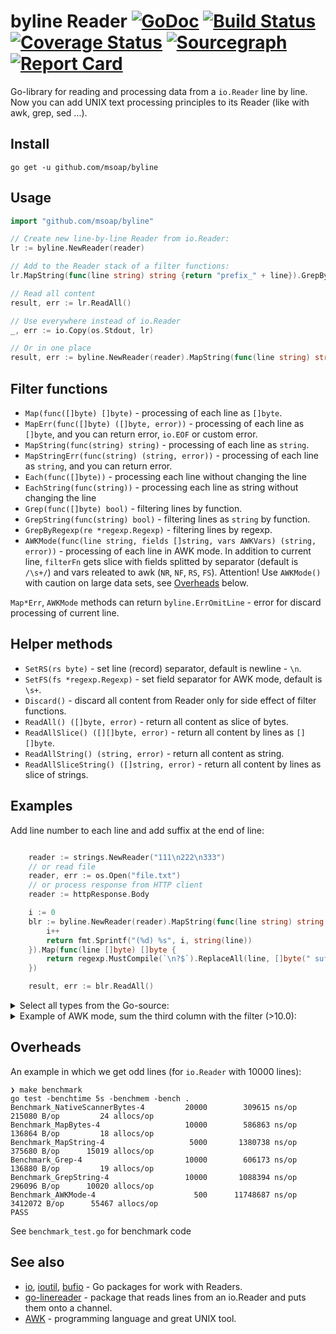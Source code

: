 # byline Reader [![GoDoc](https://godoc.org/github.com/msoap/byline?status.svg)](https://godoc.org/github.com/msoap/byline) [![Build Status](https://travis-ci.org/msoap/byline.svg?branch=master)](https://travis-ci.org/msoap/byline) [![Coverage Status](https://coveralls.io/repos/github/msoap/byline/badge.svg?branch=master)](https://coveralls.io/github/msoap/byline?branch=master) [![Sourcegraph](https://sourcegraph.com/github.com/msoap/byline/-/badge.svg)](https://sourcegraph.com/github.com/msoap/byline?badge) [![Report Card](https://goreportcard.com/badge/github.com/msoap/byline)](https://goreportcard.com/report/github.com/msoap/byline)

Go-library for reading and processing data from a `io.Reader` line by line. Now you can add UNIX text processing principles to its Reader (like with awk, grep, sed ...).

## Install

`go get -u github.com/msoap/byline`

## Usage

```Go
import "github.com/msoap/byline"

// Create new line-by-line Reader from io.Reader:
lr := byline.NewReader(reader)

// Add to the Reader stack of a filter functions:
lr.MapString(func(line string) string {return "prefix_" + line}).GrepByRegexp(regexp.MustCompile("only this"))

// Read all content
result, err := lr.ReadAll()

// Use everywhere instead of io.Reader
_, err := io.Copy(os.Stdout, lr)

// Or in one place
result, err := byline.NewReader(reader).MapString(func(line string) string {return "prefix_" + line}).ReadAll()
```

## Filter functions

  * `Map(func([]byte) []byte)` - processing of each line as `[]byte`.
  * `MapErr(func([]byte) ([]byte, error))` - processing of each line as `[]byte`, and you can return error, `io.EOF` or custom error.
  * `MapString(func(string) string)` - processing of each line as `string`.
  * `MapStringErr(func(string) (string, error))` - processing of each line as `string`, and you can return error.
  * `Each(func([]byte))` - processing each line without changing the line
  * `EachString(func(string))` - processing each line as string without changing the line
  * `Grep(func([]byte) bool)` - filtering lines by function.
  * `GrepString(func(string) bool)` - filtering lines as `string` by function.
  * `GrepByRegexp(re *regexp.Regexp)` - filtering lines by regexp.
  * `AWKMode(func(line string, fields []string, vars AWKVars) (string, error))` - processing of each line in AWK mode.
    In addition to current line, `filterFn` gets slice with fields splitted by separator (default is `/\s+/`) and vars releated to awk (`NR`, `NF`, `RS`, `FS`).
    Attention! Use `AWKMode()` with caution on large data sets, see [Overheads](#overheads) below.

`Map*Err`, `AWKMode` methods can return `byline.ErrOmitLine` - error for discard processing of current line.

## Helper methods

  * `SetRS(rs byte)` - set line (record) separator, default is newline - `\n`.
  * `SetFS(fs *regexp.Regexp)` - set field separator for AWK mode, default is `\s+`.
  * `Discard()` - discard all content from Reader only for side effect of filter functions.
  * `ReadAll() ([]byte, error)` - return all content as slice of bytes.
  * `ReadAllSlice() ([][]byte, error)` - return all content by lines as `[][]byte`.
  * `ReadAllString() (string, error)` - return all content as string.
  * `ReadAllSliceString() ([]string, error)` - return all content by lines as slice of strings.

## Examples

Add line number to each line and add suffix at the end of line:

```Go

	reader := strings.NewReader("111\n222\n333")
    // or read file
    reader, err := os.Open("file.txt")
    // or process response from HTTP client
    reader := httpResponse.Body

	i := 0
	blr := byline.NewReader(reader).MapString(func(line string) string {
		i++
		return fmt.Sprintf("(%d) %s", i, string(line))
	}).Map(func(line []byte) []byte {
		return regexp.MustCompile(`\n?$`).ReplaceAll(line, []byte(" suf\n"))
	})

	result, err := blr.ReadAll()

```

<details><summary>Select all types from the Go-source:</summary>

```Go
type StateMachine struct {
	beginRe *regexp.Regexp
	endRe   *regexp.Regexp
	inBlock bool
}

func (sm *StateMachine) SMFilter(line []byte) bool {
	switch {
	case sm.beginRe.Match(line):
		sm.inBlock = true
		return true
	case sm.inBlock && sm.endRe.Match(line):
		sm.inBlock = false
		return true
	default:
		return sm.inBlock
	}
}

func ExampleReader_Grep() {
	file, err := os.Open("byline.go")
	if err != nil {
		fmt.Println(err)
		return
	}

	// get all lines between "^type..." and "^}"
	sm := StateMachine{
		beginRe: regexp.MustCompile(`^type `),
		endRe:   regexp.MustCompile(`^}\s+$`),
	}

	blr := byline.NewReader(file).Grep(sm.SMFilter).Map(func(line []byte) []byte {
		// and remove comments
		return regexp.MustCompile(`\s+//.+`).ReplaceAll(line, []byte{})
	})

	result, err := blr.ReadAllString()
	if err != nil {
		fmt.Println(err)
		return
	}

	fmt.Print(result)
}
```
Output:
```
type Reader struct {
	scanner     *bufio.Scanner
	buffer      *bytes.Buffer
	existsData  bool
	filterFuncs []func(line []byte) ([]byte, error)
	awkVars     AWKVars
}
type AWKVars struct {
	NR int
	NF int
	RS byte
	FS *regexp.Regexp
}
```
</details>

<details><summary>Example of AWK mode, sum the third column with the filter (>10.0):</summary>

```Go
    // CSV with "#" instead of "\n"
	reader := strings.NewReader(`1,name one,12.3#2,second row;7.1#3,three row;15.51`)

	sum := 0.0
	err := byline.NewReader(reader).
		SetRS('#').
		SetFS(regexp.MustCompile(`,|;`)).
		AWKMode(func(line string, fields []string, vars byline.AWKVars) (string, error) {
			if vars.NF < 3 {
				return "", fmt.Errorf("csv parse failed for %q", line)
			}

			if price, err := strconv.ParseFloat(fields[2], 10); err != nil {
				return "", err
			} else if price < 10 {
				return "", byline.ErrOmitLine
			} else {
				sum += price
				return "", nil
			}
		}).Discard()

	if err != nil {
		fmt.Println("Price sum:", sum)
	}

```
Output:
```
Price sum: 27.81
```
</details>

## Overheads

An example in which we get odd lines (for `io.Reader` with 10000 lines):

    ❯ make benchmark
    go test -benchtime 5s -benchmem -bench .
    Benchmark_NativeScannerBytes-4   	   20000	    309615 ns/op	  215080 B/op	      24 allocs/op
    Benchmark_MapBytes-4             	   10000	    586863 ns/op	  136864 B/op	      18 allocs/op
    Benchmark_MapString-4            	    5000	   1380738 ns/op	  375680 B/op	   15019 allocs/op
    Benchmark_Grep-4                 	   10000	    606173 ns/op	  136880 B/op	      19 allocs/op
    Benchmark_GrepString-4           	   10000	   1088394 ns/op	  296096 B/op	   10020 allocs/op
    Benchmark_AWKMode-4              	     500	  11748687 ns/op	 3412072 B/op	   55467 allocs/op
    PASS

See `benchmark_test.go` for benchmark code

## See also

  * [io](https://golang.org/pkg/io/), [ioutil](https://golang.org/pkg/io/ioutil/), [bufio](https://golang.org/pkg/bufio/) - Go packages for work with Readers.
  * [go-linereader](https://github.com/mitchellh/go-linereader) - package that reads lines from an io.Reader and puts them onto a channel.
  * [AWK](https://en.wikipedia.org/wiki/AWK) - programming language and great UNIX tool.
